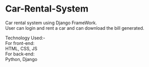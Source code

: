 # Car-Rental-System
Car rental system using Django FrameWork.<br>
User can login and rent a car and can download the bill generated.


Technology Used:-<br>
For front-end:<br>
  HTML, CSS, JS<br>
For back-end:  
  Python, Django
  
